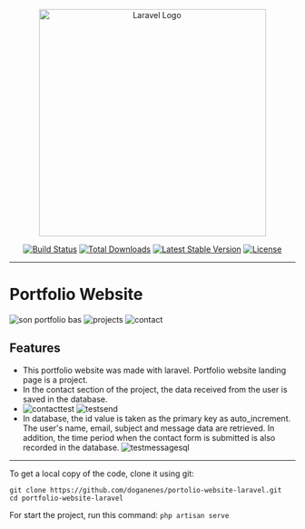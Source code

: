 <p align="center"><a href="https://laravel.com" target="_blank"><img src="https://raw.githubusercontent.com/laravel/art/master/logo-lockup/5%20SVG/2%20CMYK/1%20Full%20Color/laravel-logolockup-cmyk-red.svg" width="400" alt="Laravel Logo"></a></p>

<p align="center">
<a href="https://github.com/laravel/framework/actions"><img src="https://github.com/laravel/framework/workflows/tests/badge.svg" alt="Build Status"></a>
<a href="https://packagist.org/packages/laravel/framework"><img src="https://img.shields.io/packagist/dt/laravel/framework" alt="Total Downloads"></a>
<a href="https://packagist.org/packages/laravel/framework"><img src="https://img.shields.io/packagist/v/laravel/framework" alt="Latest Stable Version"></a>
<a href="https://packagist.org/packages/laravel/framework"><img src="https://img.shields.io/packagist/l/laravel/framework" alt="License"></a>
</p>

----

# Portfolio Website  
![son portfolio bas](https://github.com/doganenes/quiz-app/assets/86846812/75b1f1c0-508d-4c30-afc1-199c0fe8013e)
![projects](https://github.com/doganenes/quiz-app/assets/86846812/de08061f-855b-4e18-b99a-feaa11ad954b)
![contact](https://github.com/doganenes/quiz-app/assets/86846812/8daf5da2-ef5e-4d2d-9755-91d27e758a75)


## Features
* This portfolio website was made with laravel. Portfolio website landing page is a project.
* In the contact section of the project, the data received from the user is saved in the database.
* ![contacttest](https://github.com/doganenes/quiz-app/assets/86846812/81df416d-ed7c-4832-bfeb-fcb5a70a128d)
![testsend](https://github.com/doganenes/quiz-app/assets/86846812/d7ee35f3-745e-47fd-94b2-31294ddac3a4)
* In database, the id value is taken as the primary key as auto_increment. The user's name, email, subject and message data are retrieved. In addition, the time period when the contact form is submitted is also recorded in the database.
![testmessagesql](https://github.com/doganenes/quiz-app/assets/86846812/ea5b9dfb-702c-49ec-ae8e-347d7cc63771)

---

To get a local copy of the code, clone it using git:
```
git clone https://github.com/doganenes/portolio-website-laravel.git
cd portfolio-website-laravel
```

For start the project, run this command:
`php artisan serve`
